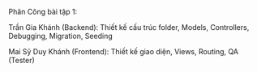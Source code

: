 Phân Công bài tập 1:


Trần Gia Khánh (Backend): Thiết kế cấu trúc folder, Models, Controllers, Debugging, Migration, Seeding


Mai Sỹ Duy Khánh (Frontend): Thiết kế giao diện, Views, Routing, QA (Tester)

